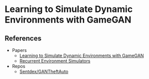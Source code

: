 # Learning to Simulate Dynamic Environments with GameGAN

## References
- Papers
  - [Learning to Simulate Dynamic Environments with GameGAN](https://arxiv.org/abs/2005.12126)<br>
  - [Recurrent Environment Simulators](https://arxiv.org/abs/1704.02254)<br>
- Repos
  - [Sentdex/GANTheftAuto](https://github.com/Sentdex/GANTheftAuto)<br>
